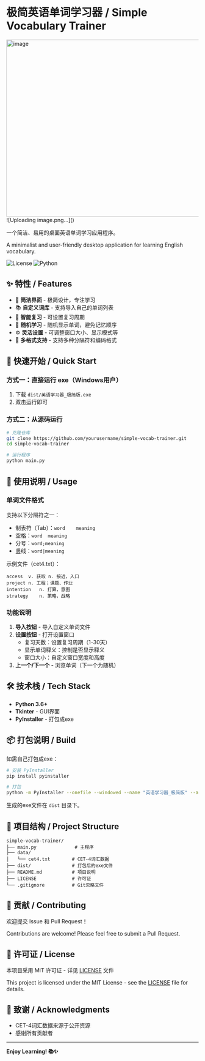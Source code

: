 # 极简英语单词学习器 / Simple Vocabulary Trainer


<img width="552" height="463" alt="image" src="https://github.com/user-attachments/assets/d3d36a70-7f60-4687-a653-217a2428b1fa" />
![Uploading image.png…]()

一个简洁、易用的桌面英语单词学习应用程序。

A minimalist and user-friendly desktop application for learning English vocabulary.

![License](https://img.shields.io/badge/license-MIT-blue.svg)
![Python](https://img.shields.io/badge/python-3.6+-blue.svg)

## ✨ 特性 / Features

- 🎯 **简洁界面** - 极简设计，专注学习
- 📚 **自定义词库** - 支持导入自己的单词列表
- 🔄 **智能复习** - 可设置复习周期
- 🎲 **随机学习** - 随机显示单词，避免记忆顺序
- ⚙️ **灵活设置** - 可调整窗口大小、显示模式等
- 📁 **多格式支持** - 支持多种分隔符和编码格式

## 🚀 快速开始 / Quick Start

### 方式一：直接运行 exe（Windows用户）

1. 下载 `dist/英语学习器_极简版.exe`
2. 双击运行即可

### 方式二：从源码运行

```bash
# 克隆仓库
git clone https://github.com/yourusername/simple-vocab-trainer.git
cd simple-vocab-trainer

# 运行程序
python main.py
```

## 📖 使用说明 / Usage

### 单词文件格式

支持以下分隔符之一：
- 制表符（Tab）：`word	meaning`
- 空格：`word  meaning`
- 分号：`word;meaning`
- 竖线：`word|meaning`

示例文件（cet4.txt）：
```
access	v. 获取 n. 接近，入口
project	n. 工程；课题、作业
intention	n. 打算，意图
strategy	n. 策略，战略
```

### 功能说明

1. **导入按钮** - 导入自定义单词文件
2. **设置按钮** - 打开设置窗口
   - 复习天数：设置复习周期（1-30天）
   - 显示单词释义：控制是否显示释义
   - 窗口大小：自定义窗口宽度和高度
3. **上一个/下一个** - 浏览单词（下一个为随机）

## 🛠️ 技术栈 / Tech Stack

- **Python 3.6+**
- **Tkinter** - GUI界面
- **PyInstaller** - 打包成exe

## 📦 打包说明 / Build

如需自己打包成exe：

```bash
# 安装 PyInstaller
pip install pyinstaller

# 打包
python -m PyInstaller --onefile --windowed --name "英语学习器_极简版" --add-data "data;data" main.py --clean
```

生成的exe文件在 `dist` 目录下。

## 📝 项目结构 / Project Structure

```
simple-vocab-trainer/
├── main.py              # 主程序
├── data/
│   └── cet4.txt        # CET-4词汇数据
├── dist/               # 打包后的exe文件
├── README.md           # 项目说明
├── LICENSE             # 许可证
└── .gitignore          # Git忽略文件
```

## 🤝 贡献 / Contributing

欢迎提交 Issue 和 Pull Request！

Contributions are welcome! Please feel free to submit a Pull Request.

## 📄 许可证 / License

本项目采用 MIT 许可证 - 详见 [LICENSE](LICENSE) 文件

This project is licensed under the MIT License - see the [LICENSE](LICENSE) file for details.

## 🙏 致谢 / Acknowledgments

- CET-4词汇数据来源于公开资源
- 感谢所有贡献者

---

**Enjoy Learning! 📚✨**

